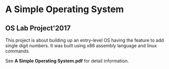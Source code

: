 # A Simple Operating System
## OS Lab Project'2017
This project is about building up an entry-level OS having the feature to add single digit numbers. It was built using x86 assembly language and linux commands.

See **A Simple Operating System.pdf** for detail information. 
